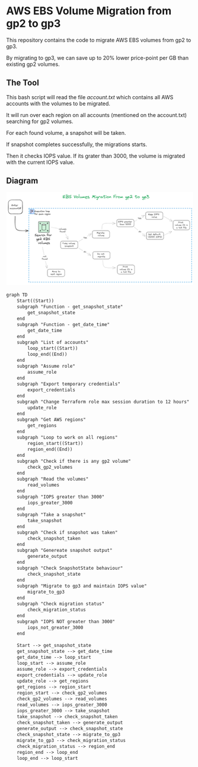 # AWS EBS Volume Migration from gp2 to gp3

This repository contains the code to migrate AWS EBS volumes from gp2 to gp3. 

By migrating to gp3, we can save up to 20% lower price-point per GB than existing gp2 volumes.

## The Tool

This bash script will read the file _account.txt_ which contains all AWS accounts with the volumes to be migrated.

It will run over each region on all accounts (mentioned on the account.txt) searching for gp2 volumes.

For each found volume, a snapshot will be taken.

If snapshot completes successfully, the migrations starts.

Then it checks IOPS value. If its grater than 3000, the volume is migrated with the current IOPS value.

## Diagram

![Diagram](images/diagram.png)


```mermaid
graph TD
    Start((Start))
    subgraph "Function - get_snapshot_state"
        get_snapshot_state
    end
    subgraph "Function - get_date_time"
        get_date_time
    end
    subgraph "List of accounts"
        loop_start((Start))
        loop_end((End))
    end
    subgraph "Assume role"
        assume_role
    end
    subgraph "Export temporary credentials"
        export_credentials
    end
    subgraph "Change Terraform role max session duration to 12 hours"
        update_role
    end
    subgraph "Get AWS regions"
        get_regions
    end
    subgraph "Loop to work on all regions"
        region_start((Start))
        region_end((End))
    end
    subgraph "Check if there is any gp2 volume"
        check_gp2_volumes
    end
    subgraph "Read the volumes"
        read_volumes
    end
    subgraph "IOPS greater than 3000"
        iops_greater_3000
    end
    subgraph "Take a snapshot"
        take_snapshot
    end
    subgraph "Check if snapshot was taken"
        check_snapshot_taken
    end
    subgraph "Genereate snapshot output"
        generate_output
    end
    subgraph "Check SnapshotState behaviour"
        check_snapshot_state
    end
    subgraph "Migrate to gp3 and maintain IOPS value"
        migrate_to_gp3
    end
    subgraph "Check migration status"
        check_migration_status
    end
    subgraph "IOPS NOT greater than 3000"
        iops_not_greater_3000
    end

    Start --> get_snapshot_state
    get_snapshot_state --> get_date_time
    get_date_time --> loop_start
    loop_start --> assume_role
    assume_role --> export_credentials
    export_credentials --> update_role
    update_role --> get_regions
    get_regions --> region_start
    region_start --> check_gp2_volumes
    check_gp2_volumes --> read_volumes
    read_volumes --> iops_greater_3000
    iops_greater_3000 --> take_snapshot
    take_snapshot --> check_snapshot_taken
    check_snapshot_taken --> generate_output
    generate_output --> check_snapshot_state
    check_snapshot_state --> migrate_to_gp3
    migrate_to_gp3 --> check_migration_status
    check_migration_status --> region_end
    region_end --> loop_end
    loop_end --> loop_start

```

